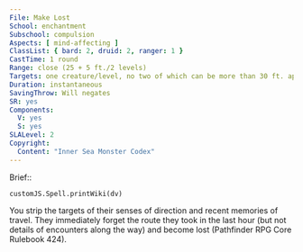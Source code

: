 ```yaml
---
File: Make Lost
School: enchantment
Subschool: compulsion
Aspects: [ mind-affecting ]
ClassList: { bard: 2, druid: 2, ranger: 1 }
CastTime: 1 round
Range: close (25 + 5 ft./2 levels)
Targets: one creature/level, no two of which can be more than 30 ft. apart
Duration: instantaneous
SavingThrow: Will negates
SR: yes
Components:
  V: yes
  S: yes
SLALevel: 2
Copyright:
  Content: "Inner Sea Monster Codex"
---
```

Brief:: 

```dataviewjs
customJS.Spell.printWiki(dv)
```

You strip the targets of their senses of direction and recent memories of travel. They immediately forget the route they  took in the last hour (but not details of encounters along the way) and become lost (Pathfinder RPG Core Rulebook 424).
